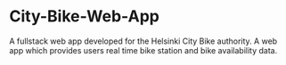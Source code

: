 # City-Bike-Web-App
A fullstack web app developed for the Helsinki City Bike authority. A web app which provides users real time bike station and bike availability data.  

